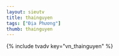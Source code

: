 ```yaml
---
layout: sieutv
title: thainguyen
tags: ["Địa Phương"]
thumb: thainguyen
---
```

{% include tvadv key="vn_thainguyen" %}